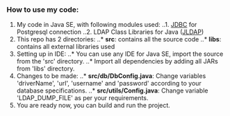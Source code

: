 
### How to use my code:

1. My code in Java SE, with following modules used:
..1. [JDBC](http://en.wikipedia.org/wiki/Java_Database_Connectivity) for Postgresql connection
..2. LDAP Class Libraries for Java ([JLDAP](http://www.openldap.org/jldap/))
2. This repo has 2 directories:
..* __src__: contains all the source code
..* __libs__: contains all external libraries used
3. Setting up in IDE:
..* You can use any IDE for Java SE, import the source from the 'src' directory.
..* Import all dependencies by adding all JARs from 'libs' directory.
4. Changes to be made:
..* __src/db/DbConfig.java__: Change variables 'driverName', 'url', 'username' and 'password' according to your database specifications.
..* __src/utils/Config.java__: Change variable 'LDAP_DUMP_FILE' as per your requirements.
5. You are ready now, you can build and run the project.

